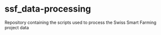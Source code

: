 # ssf_data-processing
Repository containing the scripts used to process the Swiss Smart Farming project data
